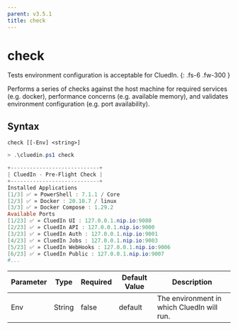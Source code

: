 ```yaml
---
parent: v3.5.1
title: check
---
```


# check

Tests environment configuration is acceptable for CluedIn.
{: .fs-6 .fw-300 }

Performs a series of checks against the host machine for required services (e.g. docker),
performance concerns (e.g. available memory), and validates environment configuration
(e.g. port availability).

## Syntax

```
check [[-Env] <string>] 
```

```powershell
> .\cluedin.ps1 check

+----------------------------+
| CluedIn - Pre-Flight Check |
+----------------------------+
Installed Applications
[1/3] ✅ » PowerShell : 7.1.1 / Core
[2/3] ✅ » Docker : 20.10.7 / linux
[3/3] ✅ » Docker Compose : 1.29.2
Available Ports
[1/23] ✅ » CluedIn UI : 127.0.0.1.nip.io:9080
[2/23] ✅ » CluedIn API : 127.0.0.1.nip.io:9000
[3/23] ✅ » CluedIn Auth : 127.0.0.1.nip.io:9001
[4/23] ✅ » CluedIn Jobs : 127.0.0.1.nip.io:9003
[5/23] ✅ » CluedIn WebHooks : 127.0.0.1.nip.io:9006
[6/23] ✅ » CluedIn Public : 127.0.0.1.nip.io:9007
#...
```    

| Parameter | Type | Required | Default Value | Description |
| --------- | ---- | -------- | ------------- | ----------- |
| Env | String | false | default | The environment in which CluedIn will run. 


